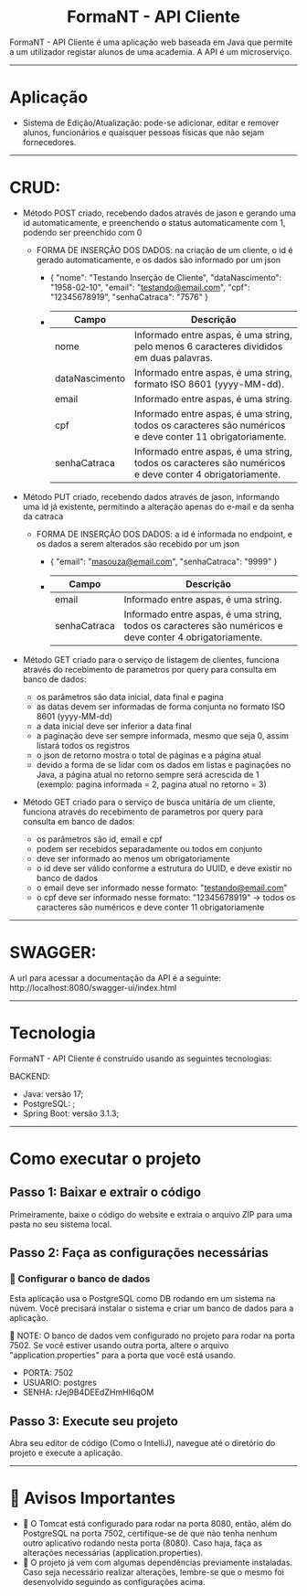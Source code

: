 <h1 align="center">FormaNT - API Cliente</h1>

FormaNT - API Cliente é uma aplicação web baseada em Java que permite a um utilizador registar alunos de uma academia. A API é um microserviço.

<hr/>

# Aplicação

- Sistema de Edição/Atualização: pode-se adicionar, editar e remover alunos, funcionários e quaisquer pessoas físicas que não sejam fornecedores.

<hr/>

# CRUD:

- Método POST criado, recebendo dados através de jason e gerando uma id automaticamente, e preenchendo o status automaticamente com 1, podendo ser preenchido com 0
  - FORMA DE INSERÇÃO DOS DADOS: na criação de um cliente, o id é gerado automaticamente, e os dados são informado por um json
  
    - 
      {
        "nome": "Testando Inserção de Cliente",
        "dataNascimento": "1958-02-10",
        "email": "testando@email.com",
        "cpf": "12345678919",
        "senhaCatraca": "7576"
      }
    - | Campo           | Descrição                                                                      |
      |-----------------|--------------------------------------------------------------------------------|
      | nome            | Informado entre aspas, é uma string, pelo menos 6 caracteres divididos em duas palavras.     |
      | dataNascimento  | Informado entre aspas, é uma string, formato ISO 8601 (yyyy-MM-dd).             |
      | email           | Informado entre aspas, é uma string.                                          |
      | cpf             | Informado entre aspas, é uma string, todos os caracteres são numéricos e deve conter 11 obrigatoriamente. |
      | senhaCatraca    | Informado entre aspas, é uma string, todos os caracteres são numéricos e deve conter 4 obrigatoriamente. |
  
- Método PUT criado, recebendo dados através de jason, informando uma id já existente, permitindo a alteração apenas do e-mail e da senha da catraca
  - FORMA DE INSERÇÃO DOS DADOS: a id é informada no endpoint, e os dados a serem alterados são recebido por um json
  
    - 
      {
        "email": "masouza@email.com",
        "senhaCatraca": "9999"
      }
    - | Campo       | Descrição                                                                      |
      |------------- |--------------------------------------------------------------------------------|
      | email        | Informado entre aspas, é uma string.                                          |
      | senhaCatraca | Informado entre aspas, é uma string, todos os caracteres são numéricos e deve conter 4 obrigatoriamente. |


- Método GET criado para o serviço de listagem de clientes, funciona através do recebimento de parametros por query para consulta em banco de dados:
  - os parâmetros são data inicial, data final e pagina
  - as datas devem ser informadas de forma conjunta  no formato ISO 8601 (yyyy-MM-dd)
  - a data inicial deve ser inferior a data final
  - a paginação deve ser sempre informada, mesmo que seja 0, assim listará todos os registros
  - o json de retorno mostra o total de páginas e a página atual
  - devido a forma de se lidar com os dados em listas e paginações no Java, a página atual no retorno sempre será acrescida de 1 (exemplo: pagina informada = 2, pagina atual no retorno = 3)

- Método GET criado para o serviço de busca unitária de um cliente, funciona através do recebimento de parametros por query para consulta em banco de dados:
  - os parâmetros são id, email e cpf
  - podem ser recebidos separadamente ou todos em conjunto
  - deve ser informado ao menos um obrigatoriamente
  - o id deve ser válido conforme a estrutura do UUID, e deve existir no banco de dados
  - o email deve ser informado nesse formato: "testando@email.com"
  - o cpf deve ser informado nesse formato: "12345678919" -> todos os caracteres são numéricos e deve conter 11 obrigatoriamente

<hr/>

# SWAGGER:
A url para acessar a documentação da API é a seguinte: http://localhost:8080/swagger-ui/index.html

<hr/>

# Tecnologia

FormaNT - API Cliente é construido usando as seguintes tecnologias:

BACKEND:
- Java: versão 17;
- PostgreSQL: ;
- Spring Boot: versão 3.1.3;

<hr/>

# Como executar o projeto

## Passo 1: Baixar e extrair o código

Primeiramente, baixe o código do website e extraia o arquivo ZIP para uma pasta no seu sistema local.

## Passo 2: Faça as configurações necessárias

### 🐘 Configurar o banco de dados
Esta aplicação usa o PostgreSQL como DB rodando em um sistema na núvem. Você precisará instalar o sistema e criar um banco de dados para a aplicação.

🚨 NOTE: O banco de dados vem configurado no projeto para rodar na porta 7502. Se você estiver usando outra porta, altere o arquivo "application.properties" para a porta que você está usando.

- PORTA: 7502
- USUARIO: postgres
- SENHA: rJej9B4DEEdZHmHI6qOM

## Passo 3: Execute seu projeto

Abra seu editor de código (Como o IntelliJ), navegue até o diretório do projeto e execute a aplicação.

<hr/>

# 🚨 Avisos Importantes

- 🚨 O Tomcat está configurado para rodar na porta 8080, então, além do PostgreSQL na porta 7502, certifique-se de que não tenha nenhum outro aplicativo rodando nesta porta (8080). Caso haja, faça as alterações necessárias (application.properties).
- 🚨 O projeto já vem com algumas dependências previamente instaladas. Caso seja necessário realizar alterações, lembre-se que o mesmo foi desenvolvido seguindo as configurações acima.